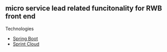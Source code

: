 ## micro service lead related funcitonality for RWB front end

Technologies
* [Spring Boot](https://projects.spring.io/spring-boot/)
* [Sprint Cloud](http://projects.spring.io/spring-cloud/) 
